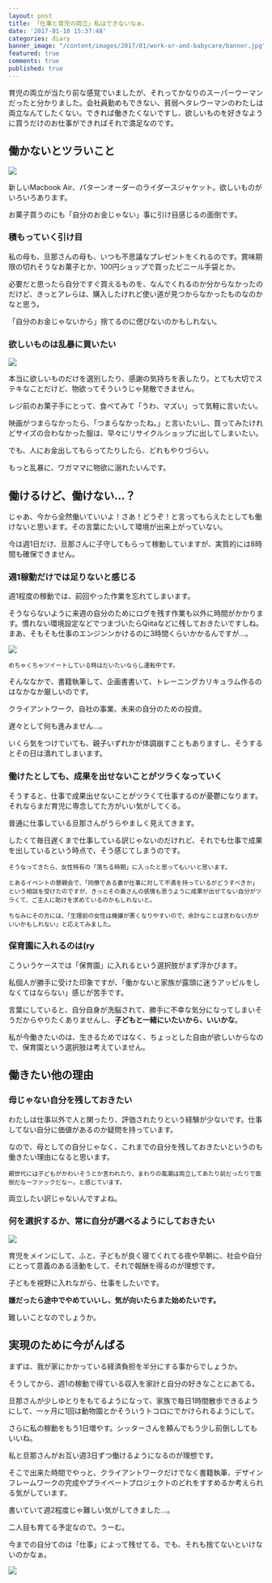 ```yaml
---
layout: post
title: 「仕事と育児の両立」私はできないなぁ。
date: '2017-01-10 15:37:48'
categories: diary
banner_image: "/content/images/2017/01/work-or-and-babycare/banner.jpg"
featured: true
comments: true
published: true
---
```


育児の両立が当たり前な感覚でいましたが、それってかなりのスーパーウーマンだったと分かりました。会社員勤めもできない、貧弱ヘタレウーマンのわたしは両立なんてしたくない。できれば働きたくないですし、欲しいものを好きなように買うだけのお仕事ができればそれで満足なのです。

<!--more-->

## 働かないとツラいこと

![](/content/images/2017/01/work-or-and-babycare/01.jpg)

新しいMacbook Air、パターンオーダーのライダースジャケット。欲しいものがいろいろあります。

お菓子買うのにも「自分のお金じゃない」事に引け目感じるの面倒です。

### 積もっていく引け目

私の母も、旦那さんの母も、いつも不思議なプレゼントをくれるのです。賞味期限の切れそうなお菓子とか、100円ショップで買ったビニール手袋とか。

必要だと思ったら自分ですぐ買えるものを、なんでくれるのか分からなかったのだけど、きっとアレらは、購入したけれど使い道が見つからなかったものなのかなと思う。

「自分のお金じゃないから」捨てるのに偲びないのかもしれない。

### 欲しいものは乱暴に買いたい

![](/content/images/2017/01/work-or-and-babycare/02.jpg)

本当に欲しいものだけを選別したり、感謝の気持ちを表したり。とても大切でステキなことだけど、物欲ってそういうじゃ発散できません。

レジ前のお菓子手にとって、食べてみて「うわ、マズい」って気軽に言いたい。

映画がつまらなかったら、「つまらなかったね。」と言いたいし、買ってみたけれどサイズの合わなかった服は、早々にリサイクルショップに出してしまいたい。

でも、人にお金出してもらってたりしたら、どれもやりづらい。

もっと乱暴に、ワガママに物欲に溺れたいんです。

## 働けるけど、働けない…？

じゃあ、今から全然働いていいよ！さあ！どうぞ！と言ってもらえたとしても働けないと思います。その言葉にたいして環境が出来上がっていない。

今は週1日だけ、旦那さんに子守してもらって稼動していますが、実質的には8時間も確保できません。

### 週1稼動だけでは足りないと感じる

週1程度の稼動では、前回やった作業を忘れてしまいます。

そうならないように来週の自分のためにログを残す作業も以外に時間がかかります。慣れない環境設定などでつまづいたらQiitaなどに残しておきたいですしね。まあ、そもそも仕事のエンジンンかけるのに3時間くらいかかるんですが…。

![](/content/images/2017/01/work-or-and-babycare/03.png)

<small>めちゃくちゃツイートしている時はだいたいならし運転中です。</small>

そんななかで、書籍執筆して、企画書書いて、トレーニングカリキュラム作るのはなかなか厳しいのです。

クライアントワーク、自社の事業、未来の自分のための投資。

遅々として何も進みません…。

いくら気をつけていても、親子いずれかが体調崩すこともありますし、そうするとその日は潰れてしまいます。

### 働けたとしても、成果を出せないことがツラくなっていく

そうすると、仕事で成果出せないことがツラくて仕事するのが憂鬱になります。それならまだ育児に専念してた方がいい気がしてくる。

普通に仕事している旦那さんがうらやましく見えてきます。

したくて毎日遅くまで仕事している訳じゃないのだけれど、それでも仕事で成果を出しているという時点で、そう感じてしまうのです。

<small>そうなってきたら、女性特有の「落ちる時期」に入ったと思ってもいいと思います。</small>

<small>とあるイベントの懇親会で、「同僚である妻が仕事に対して不満を持っているがどうすべきか」という相談を受けたのですが、きっとその奥さんの感情も思うように成果が出せてない自分がツラくて、ご主人に助けを求めているのかもしれないと。</small>

<small>ちなみにその方には、「生理前の女性は機嫌が悪くなりやすいので、余計なことは言わない方がいいかもしれない」と応えてみました。</small>

### 保育園に入れるのは(ry

こういうケースでは「保育園」に入れるという選択肢がまず浮かびます。

私個人が勝手に受けた印象ですが、「働かないと家族が露頭に迷うアッピルをしなくてはならない」感じが苦手です。

言葉にしていると、自分自身が洗脳されて、勝手に不幸な気分になってしまいそうだからやりたくありませんし、**子どもと一緒にいたいから、いいかな**。

私が今働きたいのは、生きるためではなく、ちょっとした自由が欲しいからなので、保育園という選択肢は考えていません。

## 働きたい他の理由

### 母じゃない自分を残しておきたい

わたしは仕事以外で人と関ったり、評価されたりという経験が少ないです。仕事してない自分に価値があるのか疑問を持っています。

なので、母としての自分じゃなく、これまでの自分を残しておきたいというのも働きたい理由になると思います。

<small>親世代には子どもがかわいそうとか言われたり、まわりの風潮は両立してあたり前だったりで面倒だなーファックだなー。と感じています。</small>

両立したい訳じゃないんですよね。

### 何を選択するか、常に自分が選べるようにしておきたい

![](/content/images/2017/01/work-or-and-babycare/04.jpg)

育児をメインにして、ふと、子どもが良く寝てくれてる夜や早朝に、社会や自分にとって意義のある活動をして、それで報酬を得るのが理想です。

子どもを視野に入れながら、仕事をしたいです。

**嫌だったら途中でやめていいし、気が向いたらまた始めたいです。**

難しいことなのでしょうか。

## 実現のために今がんばる

まずは、我が家にかかっている経済負担を半分にする事からでしょうか。

そうしてから、週1の稼動で得ている収入を家計と自分の好きなことにあてる。

旦那さんが少しゆとりをもてるようになって、家族で毎日1時間散歩できるようにして、一ヶ月に1回は動物園とかそういうトコロにでかけられるようにして。

さらに私の稼動をもう1日増やす。シッターさんを頼んでもう少し前倒ししてもいいね。

私と旦那さんがお互い週3日ずつ働けるようになるのが理想です。

そこで出来た時間でやっと、クライアントワークだけでなく書籍執筆、デザインフレームワークの完成やプライベートプロジェクトのどれをすすめるか考えられる気がしています。

書いていて週2程度じゃ難しい気がしてきました…。

二人目も育てる予定なので。うーむ。

今までの自分てのは「仕事」によって残せてる。でも、それも捨てないといけないのかなぁ。

![](/content/images/2017/01/work-or-and-babycare/05.jpg)
